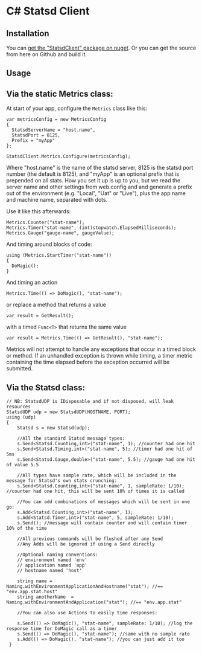 C# Statsd Client
================

Installation
------------

You can [get the "StatsdClient" package on nuget](http://nuget.org/packages/StatsdClient).
Or you can get the source from here on Github and build it.

Usage
------

Via the static Metrics class:
-----------------------------

At start of your app, configure the `Metrics` class like this:

    var metricsConfig = new MetricsConfig
    {
      StatsdServerName = "host.name",
      StatsdPort = 8125,
      Prefix = "myApp"
    };
    
    StatsdClient.Metrics.Configure(metricsConfig);
		
Where "host.name" is the name of the statsd server, 8125 is the statsd port number (the default is 8125), and "myApp" is an optional prefix that is prepended on all stats. How you set it up is up to you, but we read the server name and other settings from web.config and and generate a prefix out of the environment (e.g. "Local", "Uat" or "Live"), plus the app name and machine name, separated with dots. 

Use it like this afterwards:

    Metrics.Counter("stat-name");
    Metrics.Timer("stat-name", (int)stopwatch.ElapsedMilliseconds);
    Metrics.Gauge("gauge-name", gaugeValue);
  
 And timing around blocks of code:
 
    using (Metrics.StartTimer("stat-name"))
    {
      DoMagic();
    }
	
And timing an action

    Metrics.Time(() => DoMagic(), "stat-name");

or replace a method that returns a value

    var result = GetResult();

with a timed `Func<T>` that returns the same value

    var result = Metrics.Time(() => GetResult(), "stat-name");

Metrics will not attempt to handle any exceptions that occur in a
timed block or method. If an unhandled exception is thrown while
timing, a timer metric containing the time elapsed before the exception
occurred will be submitted.

Via the Statsd class:
---------------------

	// NB: StatsdUDP is IDisposable and if not disposed, will leak resources
	StatsdUDP udp = new StatsdUDP(HOSTNAME, PORT);
	using (udp)
	{
		Statsd s = new Statsd(udp);

		//All the standard Statsd message types:
		s.Send<Statsd.Counting,int>("stat-name", 1); //counter had one hit
		s.Send<Statsd.Timing,int>("stat-name", 5); //timer had one hit of 5ms
		s.Send<Statsd.Gauge,double>("stat-name", 5.5); //gauge had one hit of value 5.5
		
		//All types have sample rate, which will be included in the message for Statsd's own stats crunching:
		s.Send<Statsd.Counting,int>("stat-name", 1, sampleRate: 1/10); //counter had one hit, this will be sent 10% of times it is called

		//You can add combinations of messages which will be sent in one go:
		s.Add<Statsd.Counting,int>("stat-name", 1);
		s.Add<Statsd.Timer,int>("stat-name", 5, sampleRate: 1/10);
		s.Send(); //message will contain counter and will contain timer 10% of the time
		
		//All previous commands will be flushed after any Send
		//Any Adds will be ignored if using a Send directly
		
		//Optional naming conventions:
		// environment named 'env'
		// application named 'app'
		// hostname named 'host'

		string name = Naming.withEnvironmentApplicationAndHostname("stat"); //== "env.app.stat.host"
		string anotherName  = Naming.withEnvironmentAndApplication("stat"); //== "env.app.stat"

		//You can also use Actions to easily time responses:

		s.Send(() => DoMagic(), "stat-name", sampleRate: 1/10); //log the response time for DoMagic call as a timer
		s.Send(() => DoMagic(), "stat-name"); //same with no sample rate
		s.Add(() => DoMagic(), "stat-name"); //you can just add it too
     }
